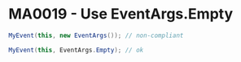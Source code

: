 # MA0019 - Use EventArgs.Empty

````c#
MyEvent(this, new EventArgs()); // non-compliant

MyEvent(this, EventArgs.Empty); // ok
````
